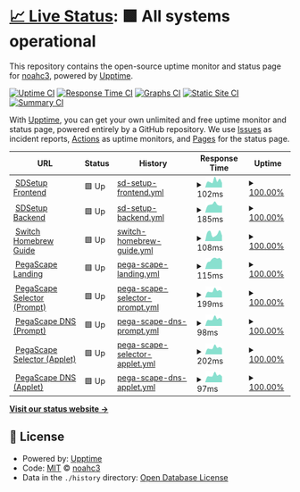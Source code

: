# [📈 Live Status](https://statusbeta.sdsetup.com): <!--live status--> **🟩 All systems operational**

This repository contains the open-source uptime monitor and status page for [noahc3](https://www.sdsetup.com), powered by [Upptime](https://github.com/upptime/upptime).

[![Uptime CI](https://github.com/noahc3/SDSetupStatus/workflows/Uptime%20CI/badge.svg)](https://github.com/noahc3/SDSetupStatus/actions?query=workflow%3A%22Uptime+CI%22)
[![Response Time CI](https://github.com/noahc3/SDSetupStatus/workflows/Response%20Time%20CI/badge.svg)](https://github.com/noahc3/SDSetupStatus/actions?query=workflow%3A%22Response+Time+CI%22)
[![Graphs CI](https://github.com/noahc3/SDSetupStatus/workflows/Graphs%20CI/badge.svg)](https://github.com/noahc3/SDSetupStatus/actions?query=workflow%3A%22Graphs+CI%22)
[![Static Site CI](https://github.com/noahc3/SDSetupStatus/workflows/Static%20Site%20CI/badge.svg)](https://github.com/noahc3/SDSetupStatus/actions?query=workflow%3A%22Static+Site+CI%22)
[![Summary CI](https://github.com/noahc3/SDSetupStatus/workflows/Summary%20CI/badge.svg)](https://github.com/noahc3/SDSetupStatus/actions?query=workflow%3A%22Summary+CI%22)

With [Upptime](https://upptime.js.org), you can get your own unlimited and free uptime monitor and status page, powered entirely by a GitHub repository. We use [Issues](https://github.com/noahc3/SDSetupStatus/issues) as incident reports, [Actions](https://github.com/noahc3/SDSetupStatus/actions) as uptime monitors, and [Pages](https://statusbeta.sdsetup.com) for the status page.

<!--start: status pages-->
<!-- This summary is generated by Upptime (https://github.com/upptime/upptime) -->
<!-- Do not edit this manually, your changes will be overwritten -->
<!-- prettier-ignore -->
| URL | Status | History | Response Time | Uptime |
| --- | ------ | ------- | ------------- | ------ |
| <img alt="" src="https://favicons.githubusercontent.com/www.sdsetup.com" height="13"> [SDSetup Frontend](https://www.sdsetup.com) | 🟩 Up | [sd-setup-frontend.yml](https://github.com/noahc3/SDSetupStatus/commits/HEAD/history/sd-setup-frontend.yml) | <details><summary><img alt="Response time graph" src="./graphs/sd-setup-frontend/response-time-week.png" height="20"> 102ms</summary><br><a href="https://statusbeta.sdsetup.com/history/sd-setup-frontend"><img alt="Response time 121" src="https://img.shields.io/endpoint?url=https%3A%2F%2Fraw.githubusercontent.com%2Fnoahc3%2FSDSetupStatus%2FHEAD%2Fapi%2Fsd-setup-frontend%2Fresponse-time.json"></a><br><a href="https://statusbeta.sdsetup.com/history/sd-setup-frontend"><img alt="24-hour response time 93" src="https://img.shields.io/endpoint?url=https%3A%2F%2Fraw.githubusercontent.com%2Fnoahc3%2FSDSetupStatus%2FHEAD%2Fapi%2Fsd-setup-frontend%2Fresponse-time-day.json"></a><br><a href="https://statusbeta.sdsetup.com/history/sd-setup-frontend"><img alt="7-day response time 102" src="https://img.shields.io/endpoint?url=https%3A%2F%2Fraw.githubusercontent.com%2Fnoahc3%2FSDSetupStatus%2FHEAD%2Fapi%2Fsd-setup-frontend%2Fresponse-time-week.json"></a><br><a href="https://statusbeta.sdsetup.com/history/sd-setup-frontend"><img alt="30-day response time 119" src="https://img.shields.io/endpoint?url=https%3A%2F%2Fraw.githubusercontent.com%2Fnoahc3%2FSDSetupStatus%2FHEAD%2Fapi%2Fsd-setup-frontend%2Fresponse-time-month.json"></a><br><a href="https://statusbeta.sdsetup.com/history/sd-setup-frontend"><img alt="1-year response time 121" src="https://img.shields.io/endpoint?url=https%3A%2F%2Fraw.githubusercontent.com%2Fnoahc3%2FSDSetupStatus%2FHEAD%2Fapi%2Fsd-setup-frontend%2Fresponse-time-year.json"></a></details> | <details><summary><a href="https://statusbeta.sdsetup.com/history/sd-setup-frontend">100.00%</a></summary><a href="https://statusbeta.sdsetup.com/history/sd-setup-frontend"><img alt="All-time uptime 100.00%" src="https://img.shields.io/endpoint?url=https%3A%2F%2Fraw.githubusercontent.com%2Fnoahc3%2FSDSetupStatus%2FHEAD%2Fapi%2Fsd-setup-frontend%2Fuptime.json"></a><br><a href="https://statusbeta.sdsetup.com/history/sd-setup-frontend"><img alt="24-hour uptime 100.00%" src="https://img.shields.io/endpoint?url=https%3A%2F%2Fraw.githubusercontent.com%2Fnoahc3%2FSDSetupStatus%2FHEAD%2Fapi%2Fsd-setup-frontend%2Fuptime-day.json"></a><br><a href="https://statusbeta.sdsetup.com/history/sd-setup-frontend"><img alt="7-day uptime 100.00%" src="https://img.shields.io/endpoint?url=https%3A%2F%2Fraw.githubusercontent.com%2Fnoahc3%2FSDSetupStatus%2FHEAD%2Fapi%2Fsd-setup-frontend%2Fuptime-week.json"></a><br><a href="https://statusbeta.sdsetup.com/history/sd-setup-frontend"><img alt="30-day uptime 100.00%" src="https://img.shields.io/endpoint?url=https%3A%2F%2Fraw.githubusercontent.com%2Fnoahc3%2FSDSetupStatus%2FHEAD%2Fapi%2Fsd-setup-frontend%2Fuptime-month.json"></a><br><a href="https://statusbeta.sdsetup.com/history/sd-setup-frontend"><img alt="1-year uptime 100.00%" src="https://img.shields.io/endpoint?url=https%3A%2F%2Fraw.githubusercontent.com%2Fnoahc3%2FSDSetupStatus%2FHEAD%2Fapi%2Fsd-setup-frontend%2Fuptime-year.json"></a></details>
| <img alt="" src="https://favicons.githubusercontent.com/files.sdsetup.com" height="13"> [SDSetup Backend](https://files.sdsetup.com/api/v1/get/latestpackageset) | 🟩 Up | [sd-setup-backend.yml](https://github.com/noahc3/SDSetupStatus/commits/HEAD/history/sd-setup-backend.yml) | <details><summary><img alt="Response time graph" src="./graphs/sd-setup-backend/response-time-week.png" height="20"> 185ms</summary><br><a href="https://statusbeta.sdsetup.com/history/sd-setup-backend"><img alt="Response time 183" src="https://img.shields.io/endpoint?url=https%3A%2F%2Fraw.githubusercontent.com%2Fnoahc3%2FSDSetupStatus%2FHEAD%2Fapi%2Fsd-setup-backend%2Fresponse-time.json"></a><br><a href="https://statusbeta.sdsetup.com/history/sd-setup-backend"><img alt="24-hour response time 200" src="https://img.shields.io/endpoint?url=https%3A%2F%2Fraw.githubusercontent.com%2Fnoahc3%2FSDSetupStatus%2FHEAD%2Fapi%2Fsd-setup-backend%2Fresponse-time-day.json"></a><br><a href="https://statusbeta.sdsetup.com/history/sd-setup-backend"><img alt="7-day response time 185" src="https://img.shields.io/endpoint?url=https%3A%2F%2Fraw.githubusercontent.com%2Fnoahc3%2FSDSetupStatus%2FHEAD%2Fapi%2Fsd-setup-backend%2Fresponse-time-week.json"></a><br><a href="https://statusbeta.sdsetup.com/history/sd-setup-backend"><img alt="30-day response time 189" src="https://img.shields.io/endpoint?url=https%3A%2F%2Fraw.githubusercontent.com%2Fnoahc3%2FSDSetupStatus%2FHEAD%2Fapi%2Fsd-setup-backend%2Fresponse-time-month.json"></a><br><a href="https://statusbeta.sdsetup.com/history/sd-setup-backend"><img alt="1-year response time 183" src="https://img.shields.io/endpoint?url=https%3A%2F%2Fraw.githubusercontent.com%2Fnoahc3%2FSDSetupStatus%2FHEAD%2Fapi%2Fsd-setup-backend%2Fresponse-time-year.json"></a></details> | <details><summary><a href="https://statusbeta.sdsetup.com/history/sd-setup-backend">100.00%</a></summary><a href="https://statusbeta.sdsetup.com/history/sd-setup-backend"><img alt="All-time uptime 100.00%" src="https://img.shields.io/endpoint?url=https%3A%2F%2Fraw.githubusercontent.com%2Fnoahc3%2FSDSetupStatus%2FHEAD%2Fapi%2Fsd-setup-backend%2Fuptime.json"></a><br><a href="https://statusbeta.sdsetup.com/history/sd-setup-backend"><img alt="24-hour uptime 100.00%" src="https://img.shields.io/endpoint?url=https%3A%2F%2Fraw.githubusercontent.com%2Fnoahc3%2FSDSetupStatus%2FHEAD%2Fapi%2Fsd-setup-backend%2Fuptime-day.json"></a><br><a href="https://statusbeta.sdsetup.com/history/sd-setup-backend"><img alt="7-day uptime 100.00%" src="https://img.shields.io/endpoint?url=https%3A%2F%2Fraw.githubusercontent.com%2Fnoahc3%2FSDSetupStatus%2FHEAD%2Fapi%2Fsd-setup-backend%2Fuptime-week.json"></a><br><a href="https://statusbeta.sdsetup.com/history/sd-setup-backend"><img alt="30-day uptime 100.00%" src="https://img.shields.io/endpoint?url=https%3A%2F%2Fraw.githubusercontent.com%2Fnoahc3%2FSDSetupStatus%2FHEAD%2Fapi%2Fsd-setup-backend%2Fuptime-month.json"></a><br><a href="https://statusbeta.sdsetup.com/history/sd-setup-backend"><img alt="1-year uptime 100.00%" src="https://img.shields.io/endpoint?url=https%3A%2F%2Fraw.githubusercontent.com%2Fnoahc3%2FSDSetupStatus%2FHEAD%2Fapi%2Fsd-setup-backend%2Fuptime-year.json"></a></details>
| <img alt="" src="https://favicons.githubusercontent.com/switch.homebrew.guide" height="13"> [Switch Homebrew Guide](https://switch.homebrew.guide) | 🟩 Up | [switch-homebrew-guide.yml](https://github.com/noahc3/SDSetupStatus/commits/HEAD/history/switch-homebrew-guide.yml) | <details><summary><img alt="Response time graph" src="./graphs/switch-homebrew-guide/response-time-week.png" height="20"> 108ms</summary><br><a href="https://statusbeta.sdsetup.com/history/switch-homebrew-guide"><img alt="Response time 115" src="https://img.shields.io/endpoint?url=https%3A%2F%2Fraw.githubusercontent.com%2Fnoahc3%2FSDSetupStatus%2FHEAD%2Fapi%2Fswitch-homebrew-guide%2Fresponse-time.json"></a><br><a href="https://statusbeta.sdsetup.com/history/switch-homebrew-guide"><img alt="24-hour response time 93" src="https://img.shields.io/endpoint?url=https%3A%2F%2Fraw.githubusercontent.com%2Fnoahc3%2FSDSetupStatus%2FHEAD%2Fapi%2Fswitch-homebrew-guide%2Fresponse-time-day.json"></a><br><a href="https://statusbeta.sdsetup.com/history/switch-homebrew-guide"><img alt="7-day response time 108" src="https://img.shields.io/endpoint?url=https%3A%2F%2Fraw.githubusercontent.com%2Fnoahc3%2FSDSetupStatus%2FHEAD%2Fapi%2Fswitch-homebrew-guide%2Fresponse-time-week.json"></a><br><a href="https://statusbeta.sdsetup.com/history/switch-homebrew-guide"><img alt="30-day response time 119" src="https://img.shields.io/endpoint?url=https%3A%2F%2Fraw.githubusercontent.com%2Fnoahc3%2FSDSetupStatus%2FHEAD%2Fapi%2Fswitch-homebrew-guide%2Fresponse-time-month.json"></a><br><a href="https://statusbeta.sdsetup.com/history/switch-homebrew-guide"><img alt="1-year response time 115" src="https://img.shields.io/endpoint?url=https%3A%2F%2Fraw.githubusercontent.com%2Fnoahc3%2FSDSetupStatus%2FHEAD%2Fapi%2Fswitch-homebrew-guide%2Fresponse-time-year.json"></a></details> | <details><summary><a href="https://statusbeta.sdsetup.com/history/switch-homebrew-guide">100.00%</a></summary><a href="https://statusbeta.sdsetup.com/history/switch-homebrew-guide"><img alt="All-time uptime 99.99%" src="https://img.shields.io/endpoint?url=https%3A%2F%2Fraw.githubusercontent.com%2Fnoahc3%2FSDSetupStatus%2FHEAD%2Fapi%2Fswitch-homebrew-guide%2Fuptime.json"></a><br><a href="https://statusbeta.sdsetup.com/history/switch-homebrew-guide"><img alt="24-hour uptime 100.00%" src="https://img.shields.io/endpoint?url=https%3A%2F%2Fraw.githubusercontent.com%2Fnoahc3%2FSDSetupStatus%2FHEAD%2Fapi%2Fswitch-homebrew-guide%2Fuptime-day.json"></a><br><a href="https://statusbeta.sdsetup.com/history/switch-homebrew-guide"><img alt="7-day uptime 100.00%" src="https://img.shields.io/endpoint?url=https%3A%2F%2Fraw.githubusercontent.com%2Fnoahc3%2FSDSetupStatus%2FHEAD%2Fapi%2Fswitch-homebrew-guide%2Fuptime-week.json"></a><br><a href="https://statusbeta.sdsetup.com/history/switch-homebrew-guide"><img alt="30-day uptime 100.00%" src="https://img.shields.io/endpoint?url=https%3A%2F%2Fraw.githubusercontent.com%2Fnoahc3%2FSDSetupStatus%2FHEAD%2Fapi%2Fswitch-homebrew-guide%2Fuptime-month.json"></a><br><a href="https://statusbeta.sdsetup.com/history/switch-homebrew-guide"><img alt="1-year uptime 99.99%" src="https://img.shields.io/endpoint?url=https%3A%2F%2Fraw.githubusercontent.com%2Fnoahc3%2FSDSetupStatus%2FHEAD%2Fapi%2Fswitch-homebrew-guide%2Fuptime-year.json"></a></details>
| <img alt="" src="https://favicons.githubusercontent.com/pegascape.sdsetup.com" height="13"> [PegaScape Landing](https://pegascape.sdsetup.com) | 🟩 Up | [pega-scape-landing.yml](https://github.com/noahc3/SDSetupStatus/commits/HEAD/history/pega-scape-landing.yml) | <details><summary><img alt="Response time graph" src="./graphs/pega-scape-landing/response-time-week.png" height="20"> 115ms</summary><br><a href="https://statusbeta.sdsetup.com/history/pega-scape-landing"><img alt="Response time 126" src="https://img.shields.io/endpoint?url=https%3A%2F%2Fraw.githubusercontent.com%2Fnoahc3%2FSDSetupStatus%2FHEAD%2Fapi%2Fpega-scape-landing%2Fresponse-time.json"></a><br><a href="https://statusbeta.sdsetup.com/history/pega-scape-landing"><img alt="24-hour response time 82" src="https://img.shields.io/endpoint?url=https%3A%2F%2Fraw.githubusercontent.com%2Fnoahc3%2FSDSetupStatus%2FHEAD%2Fapi%2Fpega-scape-landing%2Fresponse-time-day.json"></a><br><a href="https://statusbeta.sdsetup.com/history/pega-scape-landing"><img alt="7-day response time 115" src="https://img.shields.io/endpoint?url=https%3A%2F%2Fraw.githubusercontent.com%2Fnoahc3%2FSDSetupStatus%2FHEAD%2Fapi%2Fpega-scape-landing%2Fresponse-time-week.json"></a><br><a href="https://statusbeta.sdsetup.com/history/pega-scape-landing"><img alt="30-day response time 122" src="https://img.shields.io/endpoint?url=https%3A%2F%2Fraw.githubusercontent.com%2Fnoahc3%2FSDSetupStatus%2FHEAD%2Fapi%2Fpega-scape-landing%2Fresponse-time-month.json"></a><br><a href="https://statusbeta.sdsetup.com/history/pega-scape-landing"><img alt="1-year response time 126" src="https://img.shields.io/endpoint?url=https%3A%2F%2Fraw.githubusercontent.com%2Fnoahc3%2FSDSetupStatus%2FHEAD%2Fapi%2Fpega-scape-landing%2Fresponse-time-year.json"></a></details> | <details><summary><a href="https://statusbeta.sdsetup.com/history/pega-scape-landing">100.00%</a></summary><a href="https://statusbeta.sdsetup.com/history/pega-scape-landing"><img alt="All-time uptime 100.00%" src="https://img.shields.io/endpoint?url=https%3A%2F%2Fraw.githubusercontent.com%2Fnoahc3%2FSDSetupStatus%2FHEAD%2Fapi%2Fpega-scape-landing%2Fuptime.json"></a><br><a href="https://statusbeta.sdsetup.com/history/pega-scape-landing"><img alt="24-hour uptime 100.00%" src="https://img.shields.io/endpoint?url=https%3A%2F%2Fraw.githubusercontent.com%2Fnoahc3%2FSDSetupStatus%2FHEAD%2Fapi%2Fpega-scape-landing%2Fuptime-day.json"></a><br><a href="https://statusbeta.sdsetup.com/history/pega-scape-landing"><img alt="7-day uptime 100.00%" src="https://img.shields.io/endpoint?url=https%3A%2F%2Fraw.githubusercontent.com%2Fnoahc3%2FSDSetupStatus%2FHEAD%2Fapi%2Fpega-scape-landing%2Fuptime-week.json"></a><br><a href="https://statusbeta.sdsetup.com/history/pega-scape-landing"><img alt="30-day uptime 100.00%" src="https://img.shields.io/endpoint?url=https%3A%2F%2Fraw.githubusercontent.com%2Fnoahc3%2FSDSetupStatus%2FHEAD%2Fapi%2Fpega-scape-landing%2Fuptime-month.json"></a><br><a href="https://statusbeta.sdsetup.com/history/pega-scape-landing"><img alt="1-year uptime 100.00%" src="https://img.shields.io/endpoint?url=https%3A%2F%2Fraw.githubusercontent.com%2Fnoahc3%2FSDSetupStatus%2FHEAD%2Fapi%2Fpega-scape-landing%2Fuptime-year.json"></a></details>
| <img alt="" src="https://favicons.githubusercontent.com/51.15.245.41" height="13"> [PegaScape Selector (Prompt)](http://51.15.245.41) | 🟩 Up | [pega-scape-selector-prompt.yml](https://github.com/noahc3/SDSetupStatus/commits/HEAD/history/pega-scape-selector-prompt.yml) | <details><summary><img alt="Response time graph" src="./graphs/pega-scape-selector-prompt/response-time-week.png" height="20"> 199ms</summary><br><a href="https://statusbeta.sdsetup.com/history/pega-scape-selector-prompt"><img alt="Response time 209" src="https://img.shields.io/endpoint?url=https%3A%2F%2Fraw.githubusercontent.com%2Fnoahc3%2FSDSetupStatus%2FHEAD%2Fapi%2Fpega-scape-selector-prompt%2Fresponse-time.json"></a><br><a href="https://statusbeta.sdsetup.com/history/pega-scape-selector-prompt"><img alt="24-hour response time 165" src="https://img.shields.io/endpoint?url=https%3A%2F%2Fraw.githubusercontent.com%2Fnoahc3%2FSDSetupStatus%2FHEAD%2Fapi%2Fpega-scape-selector-prompt%2Fresponse-time-day.json"></a><br><a href="https://statusbeta.sdsetup.com/history/pega-scape-selector-prompt"><img alt="7-day response time 199" src="https://img.shields.io/endpoint?url=https%3A%2F%2Fraw.githubusercontent.com%2Fnoahc3%2FSDSetupStatus%2FHEAD%2Fapi%2Fpega-scape-selector-prompt%2Fresponse-time-week.json"></a><br><a href="https://statusbeta.sdsetup.com/history/pega-scape-selector-prompt"><img alt="30-day response time 225" src="https://img.shields.io/endpoint?url=https%3A%2F%2Fraw.githubusercontent.com%2Fnoahc3%2FSDSetupStatus%2FHEAD%2Fapi%2Fpega-scape-selector-prompt%2Fresponse-time-month.json"></a><br><a href="https://statusbeta.sdsetup.com/history/pega-scape-selector-prompt"><img alt="1-year response time 209" src="https://img.shields.io/endpoint?url=https%3A%2F%2Fraw.githubusercontent.com%2Fnoahc3%2FSDSetupStatus%2FHEAD%2Fapi%2Fpega-scape-selector-prompt%2Fresponse-time-year.json"></a></details> | <details><summary><a href="https://statusbeta.sdsetup.com/history/pega-scape-selector-prompt">100.00%</a></summary><a href="https://statusbeta.sdsetup.com/history/pega-scape-selector-prompt"><img alt="All-time uptime 100.00%" src="https://img.shields.io/endpoint?url=https%3A%2F%2Fraw.githubusercontent.com%2Fnoahc3%2FSDSetupStatus%2FHEAD%2Fapi%2Fpega-scape-selector-prompt%2Fuptime.json"></a><br><a href="https://statusbeta.sdsetup.com/history/pega-scape-selector-prompt"><img alt="24-hour uptime 100.00%" src="https://img.shields.io/endpoint?url=https%3A%2F%2Fraw.githubusercontent.com%2Fnoahc3%2FSDSetupStatus%2FHEAD%2Fapi%2Fpega-scape-selector-prompt%2Fuptime-day.json"></a><br><a href="https://statusbeta.sdsetup.com/history/pega-scape-selector-prompt"><img alt="7-day uptime 100.00%" src="https://img.shields.io/endpoint?url=https%3A%2F%2Fraw.githubusercontent.com%2Fnoahc3%2FSDSetupStatus%2FHEAD%2Fapi%2Fpega-scape-selector-prompt%2Fuptime-week.json"></a><br><a href="https://statusbeta.sdsetup.com/history/pega-scape-selector-prompt"><img alt="30-day uptime 100.00%" src="https://img.shields.io/endpoint?url=https%3A%2F%2Fraw.githubusercontent.com%2Fnoahc3%2FSDSetupStatus%2FHEAD%2Fapi%2Fpega-scape-selector-prompt%2Fuptime-month.json"></a><br><a href="https://statusbeta.sdsetup.com/history/pega-scape-selector-prompt"><img alt="1-year uptime 100.00%" src="https://img.shields.io/endpoint?url=https%3A%2F%2Fraw.githubusercontent.com%2Fnoahc3%2FSDSetupStatus%2FHEAD%2Fapi%2Fpega-scape-selector-prompt%2Fuptime-year.json"></a></details>
| <img alt="" src="https://favicons.githubusercontent.com/null" height="13"> [PegaScape DNS (Prompt)](51.15.245.41) | 🟩 Up | [pega-scape-dns-prompt.yml](https://github.com/noahc3/SDSetupStatus/commits/HEAD/history/pega-scape-dns-prompt.yml) | <details><summary><img alt="Response time graph" src="./graphs/pega-scape-dns-prompt/response-time-week.png" height="20"> 98ms</summary><br><a href="https://statusbeta.sdsetup.com/history/pega-scape-dns-prompt"><img alt="Response time 102" src="https://img.shields.io/endpoint?url=https%3A%2F%2Fraw.githubusercontent.com%2Fnoahc3%2FSDSetupStatus%2FHEAD%2Fapi%2Fpega-scape-dns-prompt%2Fresponse-time.json"></a><br><a href="https://statusbeta.sdsetup.com/history/pega-scape-dns-prompt"><img alt="24-hour response time 84" src="https://img.shields.io/endpoint?url=https%3A%2F%2Fraw.githubusercontent.com%2Fnoahc3%2FSDSetupStatus%2FHEAD%2Fapi%2Fpega-scape-dns-prompt%2Fresponse-time-day.json"></a><br><a href="https://statusbeta.sdsetup.com/history/pega-scape-dns-prompt"><img alt="7-day response time 98" src="https://img.shields.io/endpoint?url=https%3A%2F%2Fraw.githubusercontent.com%2Fnoahc3%2FSDSetupStatus%2FHEAD%2Fapi%2Fpega-scape-dns-prompt%2Fresponse-time-week.json"></a><br><a href="https://statusbeta.sdsetup.com/history/pega-scape-dns-prompt"><img alt="30-day response time 108" src="https://img.shields.io/endpoint?url=https%3A%2F%2Fraw.githubusercontent.com%2Fnoahc3%2FSDSetupStatus%2FHEAD%2Fapi%2Fpega-scape-dns-prompt%2Fresponse-time-month.json"></a><br><a href="https://statusbeta.sdsetup.com/history/pega-scape-dns-prompt"><img alt="1-year response time 102" src="https://img.shields.io/endpoint?url=https%3A%2F%2Fraw.githubusercontent.com%2Fnoahc3%2FSDSetupStatus%2FHEAD%2Fapi%2Fpega-scape-dns-prompt%2Fresponse-time-year.json"></a></details> | <details><summary><a href="https://statusbeta.sdsetup.com/history/pega-scape-dns-prompt">100.00%</a></summary><a href="https://statusbeta.sdsetup.com/history/pega-scape-dns-prompt"><img alt="All-time uptime 100.00%" src="https://img.shields.io/endpoint?url=https%3A%2F%2Fraw.githubusercontent.com%2Fnoahc3%2FSDSetupStatus%2FHEAD%2Fapi%2Fpega-scape-dns-prompt%2Fuptime.json"></a><br><a href="https://statusbeta.sdsetup.com/history/pega-scape-dns-prompt"><img alt="24-hour uptime 100.00%" src="https://img.shields.io/endpoint?url=https%3A%2F%2Fraw.githubusercontent.com%2Fnoahc3%2FSDSetupStatus%2FHEAD%2Fapi%2Fpega-scape-dns-prompt%2Fuptime-day.json"></a><br><a href="https://statusbeta.sdsetup.com/history/pega-scape-dns-prompt"><img alt="7-day uptime 100.00%" src="https://img.shields.io/endpoint?url=https%3A%2F%2Fraw.githubusercontent.com%2Fnoahc3%2FSDSetupStatus%2FHEAD%2Fapi%2Fpega-scape-dns-prompt%2Fuptime-week.json"></a><br><a href="https://statusbeta.sdsetup.com/history/pega-scape-dns-prompt"><img alt="30-day uptime 100.00%" src="https://img.shields.io/endpoint?url=https%3A%2F%2Fraw.githubusercontent.com%2Fnoahc3%2FSDSetupStatus%2FHEAD%2Fapi%2Fpega-scape-dns-prompt%2Fuptime-month.json"></a><br><a href="https://statusbeta.sdsetup.com/history/pega-scape-dns-prompt"><img alt="1-year uptime 100.00%" src="https://img.shields.io/endpoint?url=https%3A%2F%2Fraw.githubusercontent.com%2Fnoahc3%2FSDSetupStatus%2FHEAD%2Fapi%2Fpega-scape-dns-prompt%2Fuptime-year.json"></a></details>
| <img alt="" src="https://favicons.githubusercontent.com/163.172.181.170" height="13"> [PegaScape Selector (Applet)](http://163.172.181.170) | 🟩 Up | [pega-scape-selector-applet.yml](https://github.com/noahc3/SDSetupStatus/commits/HEAD/history/pega-scape-selector-applet.yml) | <details><summary><img alt="Response time graph" src="./graphs/pega-scape-selector-applet/response-time-week.png" height="20"> 202ms</summary><br><a href="https://statusbeta.sdsetup.com/history/pega-scape-selector-applet"><img alt="Response time 208" src="https://img.shields.io/endpoint?url=https%3A%2F%2Fraw.githubusercontent.com%2Fnoahc3%2FSDSetupStatus%2FHEAD%2Fapi%2Fpega-scape-selector-applet%2Fresponse-time.json"></a><br><a href="https://statusbeta.sdsetup.com/history/pega-scape-selector-applet"><img alt="24-hour response time 171" src="https://img.shields.io/endpoint?url=https%3A%2F%2Fraw.githubusercontent.com%2Fnoahc3%2FSDSetupStatus%2FHEAD%2Fapi%2Fpega-scape-selector-applet%2Fresponse-time-day.json"></a><br><a href="https://statusbeta.sdsetup.com/history/pega-scape-selector-applet"><img alt="7-day response time 202" src="https://img.shields.io/endpoint?url=https%3A%2F%2Fraw.githubusercontent.com%2Fnoahc3%2FSDSetupStatus%2FHEAD%2Fapi%2Fpega-scape-selector-applet%2Fresponse-time-week.json"></a><br><a href="https://statusbeta.sdsetup.com/history/pega-scape-selector-applet"><img alt="30-day response time 222" src="https://img.shields.io/endpoint?url=https%3A%2F%2Fraw.githubusercontent.com%2Fnoahc3%2FSDSetupStatus%2FHEAD%2Fapi%2Fpega-scape-selector-applet%2Fresponse-time-month.json"></a><br><a href="https://statusbeta.sdsetup.com/history/pega-scape-selector-applet"><img alt="1-year response time 208" src="https://img.shields.io/endpoint?url=https%3A%2F%2Fraw.githubusercontent.com%2Fnoahc3%2FSDSetupStatus%2FHEAD%2Fapi%2Fpega-scape-selector-applet%2Fresponse-time-year.json"></a></details> | <details><summary><a href="https://statusbeta.sdsetup.com/history/pega-scape-selector-applet">100.00%</a></summary><a href="https://statusbeta.sdsetup.com/history/pega-scape-selector-applet"><img alt="All-time uptime 100.00%" src="https://img.shields.io/endpoint?url=https%3A%2F%2Fraw.githubusercontent.com%2Fnoahc3%2FSDSetupStatus%2FHEAD%2Fapi%2Fpega-scape-selector-applet%2Fuptime.json"></a><br><a href="https://statusbeta.sdsetup.com/history/pega-scape-selector-applet"><img alt="24-hour uptime 100.00%" src="https://img.shields.io/endpoint?url=https%3A%2F%2Fraw.githubusercontent.com%2Fnoahc3%2FSDSetupStatus%2FHEAD%2Fapi%2Fpega-scape-selector-applet%2Fuptime-day.json"></a><br><a href="https://statusbeta.sdsetup.com/history/pega-scape-selector-applet"><img alt="7-day uptime 100.00%" src="https://img.shields.io/endpoint?url=https%3A%2F%2Fraw.githubusercontent.com%2Fnoahc3%2FSDSetupStatus%2FHEAD%2Fapi%2Fpega-scape-selector-applet%2Fuptime-week.json"></a><br><a href="https://statusbeta.sdsetup.com/history/pega-scape-selector-applet"><img alt="30-day uptime 100.00%" src="https://img.shields.io/endpoint?url=https%3A%2F%2Fraw.githubusercontent.com%2Fnoahc3%2FSDSetupStatus%2FHEAD%2Fapi%2Fpega-scape-selector-applet%2Fuptime-month.json"></a><br><a href="https://statusbeta.sdsetup.com/history/pega-scape-selector-applet"><img alt="1-year uptime 100.00%" src="https://img.shields.io/endpoint?url=https%3A%2F%2Fraw.githubusercontent.com%2Fnoahc3%2FSDSetupStatus%2FHEAD%2Fapi%2Fpega-scape-selector-applet%2Fuptime-year.json"></a></details>
| <img alt="" src="https://favicons.githubusercontent.com/null" height="13"> [PegaScape DNS (Applet)](163.172.181.170) | 🟩 Up | [pega-scape-dns-applet.yml](https://github.com/noahc3/SDSetupStatus/commits/HEAD/history/pega-scape-dns-applet.yml) | <details><summary><img alt="Response time graph" src="./graphs/pega-scape-dns-applet/response-time-week.png" height="20"> 97ms</summary><br><a href="https://statusbeta.sdsetup.com/history/pega-scape-dns-applet"><img alt="Response time 102" src="https://img.shields.io/endpoint?url=https%3A%2F%2Fraw.githubusercontent.com%2Fnoahc3%2FSDSetupStatus%2FHEAD%2Fapi%2Fpega-scape-dns-applet%2Fresponse-time.json"></a><br><a href="https://statusbeta.sdsetup.com/history/pega-scape-dns-applet"><img alt="24-hour response time 83" src="https://img.shields.io/endpoint?url=https%3A%2F%2Fraw.githubusercontent.com%2Fnoahc3%2FSDSetupStatus%2FHEAD%2Fapi%2Fpega-scape-dns-applet%2Fresponse-time-day.json"></a><br><a href="https://statusbeta.sdsetup.com/history/pega-scape-dns-applet"><img alt="7-day response time 97" src="https://img.shields.io/endpoint?url=https%3A%2F%2Fraw.githubusercontent.com%2Fnoahc3%2FSDSetupStatus%2FHEAD%2Fapi%2Fpega-scape-dns-applet%2Fresponse-time-week.json"></a><br><a href="https://statusbeta.sdsetup.com/history/pega-scape-dns-applet"><img alt="30-day response time 108" src="https://img.shields.io/endpoint?url=https%3A%2F%2Fraw.githubusercontent.com%2Fnoahc3%2FSDSetupStatus%2FHEAD%2Fapi%2Fpega-scape-dns-applet%2Fresponse-time-month.json"></a><br><a href="https://statusbeta.sdsetup.com/history/pega-scape-dns-applet"><img alt="1-year response time 102" src="https://img.shields.io/endpoint?url=https%3A%2F%2Fraw.githubusercontent.com%2Fnoahc3%2FSDSetupStatus%2FHEAD%2Fapi%2Fpega-scape-dns-applet%2Fresponse-time-year.json"></a></details> | <details><summary><a href="https://statusbeta.sdsetup.com/history/pega-scape-dns-applet">100.00%</a></summary><a href="https://statusbeta.sdsetup.com/history/pega-scape-dns-applet"><img alt="All-time uptime 100.00%" src="https://img.shields.io/endpoint?url=https%3A%2F%2Fraw.githubusercontent.com%2Fnoahc3%2FSDSetupStatus%2FHEAD%2Fapi%2Fpega-scape-dns-applet%2Fuptime.json"></a><br><a href="https://statusbeta.sdsetup.com/history/pega-scape-dns-applet"><img alt="24-hour uptime 100.00%" src="https://img.shields.io/endpoint?url=https%3A%2F%2Fraw.githubusercontent.com%2Fnoahc3%2FSDSetupStatus%2FHEAD%2Fapi%2Fpega-scape-dns-applet%2Fuptime-day.json"></a><br><a href="https://statusbeta.sdsetup.com/history/pega-scape-dns-applet"><img alt="7-day uptime 100.00%" src="https://img.shields.io/endpoint?url=https%3A%2F%2Fraw.githubusercontent.com%2Fnoahc3%2FSDSetupStatus%2FHEAD%2Fapi%2Fpega-scape-dns-applet%2Fuptime-week.json"></a><br><a href="https://statusbeta.sdsetup.com/history/pega-scape-dns-applet"><img alt="30-day uptime 100.00%" src="https://img.shields.io/endpoint?url=https%3A%2F%2Fraw.githubusercontent.com%2Fnoahc3%2FSDSetupStatus%2FHEAD%2Fapi%2Fpega-scape-dns-applet%2Fuptime-month.json"></a><br><a href="https://statusbeta.sdsetup.com/history/pega-scape-dns-applet"><img alt="1-year uptime 100.00%" src="https://img.shields.io/endpoint?url=https%3A%2F%2Fraw.githubusercontent.com%2Fnoahc3%2FSDSetupStatus%2FHEAD%2Fapi%2Fpega-scape-dns-applet%2Fuptime-year.json"></a></details>

<!--end: status pages-->

[**Visit our status website →**](https://statusbeta.sdsetup.com)

## 📄 License

- Powered by: [Upptime](https://github.com/upptime/upptime)
- Code: [MIT](./LICENSE) © [noahc3](https://www.sdsetup.com)
- Data in the `./history` directory: [Open Database License](https://opendatacommons.org/licenses/odbl/1-0/)
